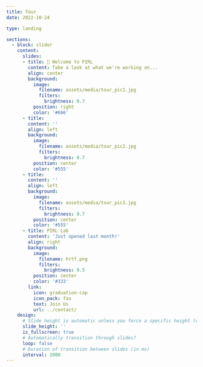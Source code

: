 ```yaml
---
title: Tour
date: 2022-10-24

type: landing

sections:
  - block: slider
    content:
      slides:
      - title: 👋 Welcome to PIRL
        content: Take a look at what we're working on...
        align: center
        background:
          image:
            filename: assets/media/tour_pic1.jpg
            filters:
              brightness: 0.7
          position: right
          color: '#666'
      - title:  
        content: ''
        align: left
        background:
          image:
            filename: assets/media/tour_pic2.jpg
            filters:
              brightness: 0.7
          position: center
          color: '#555'
      - title:  
        content: ''
        align: left
        background:
          image:
            filename: assets/media/tour_pic3.jpg
            filters:
              brightness: 0.7
          position: center
          color: '#555'
      - title: PIRL Lab
        content: 'Just opened last month!'
        align: right
        background:
          image:
            filename: hrtf.png
            filters:
              brightness: 0.5
          position: center
          color: '#333'
        link:
          icon: graduation-cap
          icon_pack: fas
          text: Join Us
          url: ../contact/
    design:
      # Slide height is automatic unless you force a specific height (e.g. '400px')
      slide_height: ''
      is_fullscreen: true
      # Automatically transition through slides?
      loop: false
      # Duration of transition between slides (in ms)
      interval: 2000
---
```

